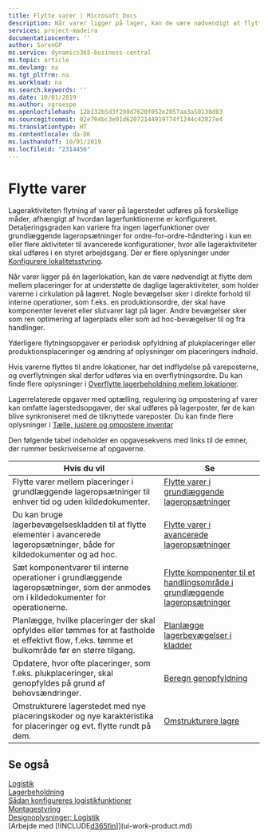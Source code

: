 ```yaml
---
title: Flytte varer | Microsoft Docs
description: Når varer ligger på lager, kan de være nødvendigt at flytte dem mellem placeringer for at understøtte de daglige lageraktiviteter, som holder varerne i cirkulation på lageret. Nogle bevægelser sker i direkte forhold til interne operationer, som f.eks. en produktionsordre, der skal have komponenter leveret eller slutvarer lagt på lager. Andre bevægelser sker som ren optimering af lagerplads eller som ad hoc-bevægelser til og fra handlinger.
services: project-madeira
documentationcenter: ''
author: SorenGP
ms.service: dynamics365-business-central
ms.topic: article
ms.devlang: na
ms.tgt_pltfrm: na
ms.workload: na
ms.search.keywords: ''
ms.date: 10/01/2019
ms.author: sgroespe
ms.openlocfilehash: 12b132b5d3f299d7620f052e2857aa3a50138d83
ms.sourcegitcommit: 02e704bc3e01d62072144919774f1244c42827e4
ms.translationtype: HT
ms.contentlocale: da-DK
ms.lasthandoff: 10/01/2019
ms.locfileid: "2314456"
---
```

# <a name="moving-items"></a>Flytte varer
Lageraktiviteten flytning af varer på lagerstedet udføres på forskellige måder, afhængigt af hvordan lagerfunktionerne er konfigureret. Detaljeringsgraden kan variere fra ingen lagerfunktioner over grundlæggende lageropsætninger for ordre-for-ordre-håndtering i kun en eller flere aktiviteter til avancerede konfigurationer, hvor alle lageraktiviteter skal udføres i en styret arbejdsgang. Der er flere oplysninger under [Konfigurere lokalitetsstyring](warehouse-setup-warehouse.md).

Når varer ligger på én lagerlokation, kan de være nødvendigt at flytte dem mellem placeringer for at understøtte de daglige lageraktiviteter, som holder varerne i cirkulation på lageret. Nogle bevægelser sker i direkte forhold til interne operationer, som f.eks. en produktionsordre, der skal have komponenter leveret eller slutvarer lagt på lager. Andre bevægelser sker som ren optimering af lagerplads eller som ad hoc-bevægelser til og fra handlinger.

Yderligere flytningsopgaver er periodisk opfyldning af plukplaceringer eller produktionsplaceringer og ændring af oplysninger om placeringers indhold.

Hvis varerne flyttes til andre lokationer, har det indflydelse på vareposterne, og overflytningen skal derfor udføres via en overflytningsordre. Du kan finde flere oplysninger i [Overflytte lagerbeholdning mellem lokationer](inventory-how-transfer-between-locations.md).  

Lagerrelaterede opgaver med optælling, regulering og ompostering af varer kan omfatte lagerstedsopgaver, der skal udføres på lagerposter, før de kan blive synkroniseret med de tilknyttede vareposter. Du kan finde flere oplysninger i [Tælle, justere og ompostere inventar](inventory-how-count-adjust-reclassify.md)  

 Den følgende tabel indeholder en opgavesekvens med links til de emner, der rummer beskrivelserne af opgaverne.   

|**Hvis du vil**|**Se**|  
|------------|-------------|  
|Flytte varer mellem placeringer i grundlæggende lageropsætninger til enhver tid og uden kildedokumenter.|[Flytte varer i grundlæggende lageropsætninger](warehouse-how-to-move-items-ad-hoc-in-basic-warehousing.md)|
|Du kan bruge lagerbevægelseskladden til at flytte elementer i avancerede lageropsætninger, både for kildedokumenter og ad hoc.|[Flytte varer i avancerede lageropsætninger](warehouse-how-to-move-items-in-advanced-warehousing.md)|  
|Sæt komponentvarer til interne operationer i grundlæggende lageropsætninger, som der anmodes om i kildedokumenter for operationerne.|[Flytte komponenter til et handlingsområde i grundlæggende lageropsætninger](warehouse-how-to-move-components-to-an-operation-area-in-basic-warehousing.md)|
|Planlægge, hvilke placeringer der skal opfyldes eller tømmes for at fastholde et effektivt flow, f.eks. tømme et bulkområde før en større tilgang.|[Planlægge lagerbevægelser i kladder](warehouse-how-to-plan-warehouse-movements-in-worksheets.md)|
|Opdatere, hvor ofte placeringer, som f.eks. plukplaceringer, skal genopfyldes på grund af behovsændringer.|[Beregn genopfyldning](warehouse-how-to-calculate-bin-replenishment.md)|
|Omstrukturere lagerstedet med nye placeringskoder og nye karakteristika for placeringer og evt. flytte rundt på dem.|[Omstrukturere lagre](warehouse-how-to-restructure-warehouses.md)|  

## <a name="see-also"></a>Se også  
[Logistik](warehouse-manage-warehouse.md)  
[Lagerbeholdning](inventory-manage-inventory.md)  
[Sådan konfigureres logistikfunktioner](warehouse-setup-warehouse.md)     
[Montagestyring](assembly-assemble-items.md)    
[Designoplysninger: Logistik](design-details-warehouse-management.md)  
[Arbejde med [!INCLUDE[d365fin](includes/d365fin_md.md)]](ui-work-product.md)

